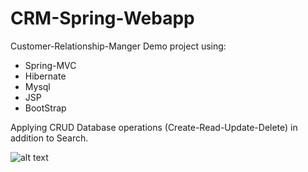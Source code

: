 # CRM-Spring-Webapp
Customer-Relationship-Manger Demo project using:
* Spring-MVC
* Hibernate
* Mysql
* JSP
* BootStrap

Applying CRUD Database operations (Create-Read-Update-Delete) in addition to Search.

![alt text](https://i.imgur.com/XpNaHOd.png)
